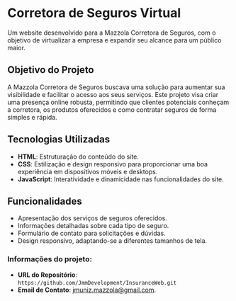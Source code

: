 # Corretora de Seguros Virtual

Um website desenvolvido para a Mazzola Corretora de Seguros, com o objetivo de virtualizar a empresa e expandir seu alcance para um público maior.

## Objetivo do Projeto

A Mazzola Corretora de Seguros buscava uma solução para aumentar sua visibilidade e facilitar o acesso aos seus serviços. Este projeto visa criar uma presença online robusta, permitindo que clientes potenciais conheçam a corretora, os produtos oferecidos e como contratar seguros de forma simples e rápida.

## Tecnologias Utilizadas

- **HTML**: Estruturação do conteúdo do site.
- **CSS**: Estilização e design responsivo para proporcionar uma boa experiência em dispositivos móveis e desktops.
- **JavaScript**: Interatividade e dinamicidade nas funcionalidades do site.

## Funcionalidades

- Apresentação dos serviços de seguros oferecidos.
- Informações detalhadas sobre cada tipo de seguro.
- Formulário de contato para solicitações e dúvidas.
- Design responsivo, adaptando-se a diferentes tamanhos de tela.


### Informações do projeto:
- **URL do Repositório**:  `https://github.com/JmmDevelopment/InsuranceWeb.git` 
- **Email de Contato**: jmuniz.mazzola@gmail.com.



